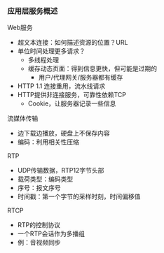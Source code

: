 ### 应用层服务概述

Web服务
- 超文本连接：如何描述资源的位置？URL
- 单位时间处理更多请求？
    - 多线程处理
    - 缓存动态页面：得到信息更快，但可能是过期的
        - 用户/代理网关/服务器都有缓存
- HTTP 1.1 连接重用，流水线请求
- HTTP提供非连接服务，可靠性依赖TCP
    - Cookie，让服务器记录一些信息

流媒体传输
- 边下载边播放，硬盘上不保存内容
- 编码：利用相关性压缩

RTP
- UDP传输数据，RTP12字节头部
- 载荷类型：编码类型
- 序号：报文序号
- 时间戳：第一个字节的采样时刻，时间偏移值

RTCP
- RTP的控制协议
- 一个RTP会话作为多播组
- 例：音视频同步
